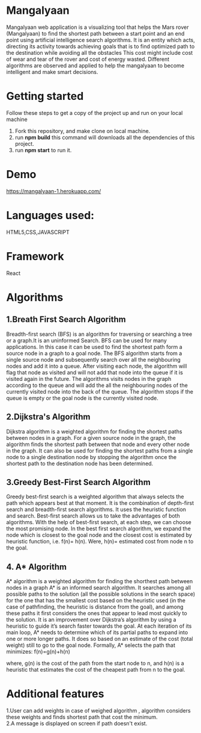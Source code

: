 # Mangalyaan
Mangalyaan web application is a visualizing tool that helps the Mars rover (Mangalyaan) to find the shortest path between a start point and an end point using artificial intelligence search algorithms.
It is an entity which acts, directing its activity towards achieving goals that is to find optimized path to the destination while avoiding all the obstacles This cost might include cost of wear and tear of the rover and cost of energy wasted. Different algorithms are observed and applied to help the mangalyaan to become intelligent and make smart decisions.

# Getting started 
Follow these steps to get a copy of the project up and run on your local machine
1. Fork this repository, and make clone on local machine.
2. run **npm build** this command will downloads all the dependencies of this project.
3. run **npm start** to run it.

# Demo
https://mangalyaan-1.herokuapp.com/

# Languages used:
HTML5,CSS,JAVASCRIPT

# Framework
React

# Algorithms

## 1.Breath First Search Algorithm
Breadth-first search (BFS) is an algorithm for traversing or searching a tree or a graph.It is an uninformed Search. BFS can be used for many applications. In this case it can be used to find the shortest path form a source node in a graph to a goal node. The BFS algorithm starts from a single source node and subsequently search over all the neighbouring nodes and add it into a queue. After visiting each node, the algorithm will flag that node as visited and will not add that node into the queue if it is visited again in the future. The algorithms visits nodes in the graph according to the queue and will add the all the neighbouring nodes of the currently visited node into the back of the queue. The algorithm stops if the queue is empty or the goal node is the currently visited node.

## 2.Dijkstra's Algorithm
Dijkstra algorithm is a weighted algorithm for finding the shortest paths between nodes in a graph. For a given source node in the graph, the algorithm finds the shortest path between that node and every other node in the graph. It can also be used for finding the shortest paths from a single node to a single destination node by stopping the algorithm once the shortest path to the destination node has been determined. 

## 3.Greedy Best-First Search Algorithm
Greedy best-first search is a weighted algorithm that always selects the path which appears best at that moment. It is the combination of depth-first search and breadth-first search algorithms. It uses the heuristic function and search. Best-first search allows us to take the advantages of both algorithms. With the help of best-first search, at each step, we can choose the most promising node. In the best first search algorithm, we expand the node which is closest to the goal node and the closest cost is estimated by heuristic function, i.e. f(n)= h(n).
Were, h(n)= estimated cost from node n to the goal.

## 4. A* Algorithm
 A* algorithm is a weighted algorithm for finding the shorthest path between nodes in a graph A* is an informed search algorithm. It searches among all possible paths to the solution (all the  possible solutions in the search space) for the one that has the smallest cost based on the heuristic used (in the case of pathfinding, the  heuristic is distance from the goal), and among these paths it first considers the ones that appear to lead most quickly to the solution. It is an improvement over    Dijkstra’s algorithm by using a heuristic to guide it’s search faster towards the goal.   At each iteration of its main loop, A* needs to determine  which of its partial paths to expand into one or more longer  paths. It does so based on an estimate of the cost (total weight)  still to go to the goal node. Formally, A* selects the path that minimizes:
                   f(n)=g(n)+h(n)

 where,
 g(n) is the cost of the path from the start node to n, and 
h(n) is a heuristic that estimates the cost of the cheapest path from n to the goal.

# Additional features
1.User can add weights in case of weighed algorithm , algorithm considers these weights and finds  shortest path that cost the minimum.  
2.A message is displayed on screen if path doesn't exist.

